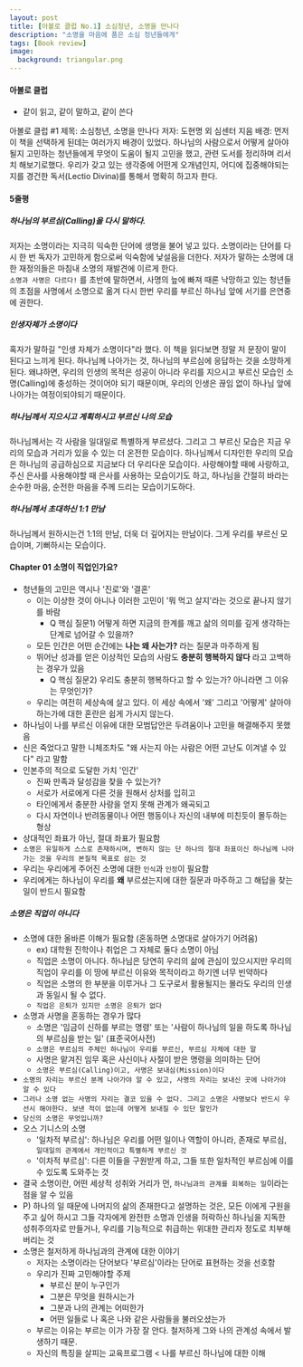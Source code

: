 ```yaml
---
layout: post
title: [아볼로 클럽 No.1] 소심청년, 소명을 만나다
description: "소명을 마음에 품은 소심 청년들에게"
tags: [Book review]
image:
  background: triangular.png
---
```


#### 아볼로 클럽
- 같이 읽고, 같이 말하고, 같이 쓴다

아볼로 클럽 #1
제목: 소심청년, 소명을 만나다
저자: 도현명 외 심센터 지음
배경:
먼저 이 책을 선택하게 된데는 여러가지 배경이 있었다. 하나님의 사람으로서 어떻게 살아야될지 고민하는 청년들에게 무엇이 도움이 될지 고민을 했고, 관련 도서를 정리하며 리서치 해보기로했다. 우리가 갖고 있는 생각중에 어떤게 오개념인지, 어디에 집중해야되는지를 경건한 독서(Lectio Divina)를 통해서 명확히 하고자 한다.

#### 5줄평
##### 하나님의 부르심(Calling)을 다시 말하다.
저자는 소명이라는 지극히 익숙한 단어에 생명을 불어 넣고 있다. 소명이라는 단어를 다시 한 번 독자가 고민하게 함으로써 익숙함에 낯설음을 더한다. 저자가 말하는 소명에 대한 재정의들은 마침내 소명의 재발견에 이르게 한다.    
``소명과 사명은 다르다!`` 를 초반에 말하면서, 사명의 늪에 빠져 때론 낙망하고 있는 청년들의 초점을 사명에서 소명으로 옮겨 다시 한번 우리를 부르신 하나님 앞에 서기를 은연중에 권한다.

##### 인생자체가 소명이다
혹자가 말하길 "인생 자체가 소명이다"라 했다. 이 책을 읽다보면 정말 저 문장이 말이 된다고 느끼게 된다. 하나님께 나아가는 것, 하나님의 부르심에 응답하는 것을 소망하게 된다. 왜냐하면, 우리의 인생의 목적은 성공이 아니라 우리를 지으시고 부르신 모습인 소명(Calling)에 충성하는 것이어야 되기 때문이며, 우리의 인생은 끊임 없이 하나님 앞에 나아가는 여정이되야되기 때문이다.

##### 하나님께서 지으시고 계획하시고 부르신 나의 모습
하나님께서는 각 사람을 일대일로 특별하게 부르셨다. 그리고 그 부르신 모습은 지금 우리의 모습과 거리가 있을 수 있는 더 온전한 모습이다. 하나님께서 디자인한 우리의 모습은 하나님의 공급하심으로 지금보다 더 우리다운 모습이다. 사랑해야할 때에 사랑하고, 주신 은사를 사용해야할 때 은사를 사용하는 모습이기도 하고, 하나님을 간절히 바라는 순수한 마음, 순전한 마음을 주께 드리는 모습이기도하다.

##### 하나님께서 초대하신 1:1 만남
하나님께서 원하시는건 1:1의 만남, 더욱 더 깊어지는 만남이다. 그게 우리를 부르신 모습이며, 기뻐하시는 모습이다.



#### Chapter 01 소명이 직업인가요?
- 청년들의 고민은 역시나 '진로'와 '결혼'
  - 이는 이상한 것이 아니나 이러한 고민이 '뭐 먹고 살지'라는 것으로 끝나지 않기를 바람
    - Q 핵심 질문1)
    어떻게 하면 지금의 한계를 깨고 삶의 의미를 깊게 생각하는 단계로 넘어갈 수 있을까?
  - 모든 인간은 어떤 순간에는 **나는 왜 사는가?** 라는 질문과 마주하게 됨
  - 뛰어난 성과를 얻은 이상적인 모습의 사람도 **충분히 행복하지 않다** 라고 고백하는 경우가 있음
    - Q 핵심 질문2)
    우리도 충분히 행복하다고 할 수 있는가? 아니라면 그 이유는 무엇인가?
  - 우리는 여전히 세상속에 살고 있다. 이 세상 속에서 '왜' 그리고 '어떻게' 살아야 하는가에 대한 혼란은 쉽게 가시지 않는다.
- 하나님이 나를 부르신 이유에 대한 모범답안은 두려움이나 고민을 해결해주지 못했음
- 신은 죽었다고 말한 니체조차도 "왜 사는지 아는 사람은 어떤 고난도 이겨낼 수 있다" 라고 말함
- 인본주의 적으로 도달한 가치 '인간'
  - 진짜 만족과 달성감을 찾을 수 있는가?
  - 서로가 서로에게 다른 것을 원해서 상처를 입히고
  - 타인에게서 충분한 사랑을 얻지 못해 관계가 왜곡되고
  - 다시 자연이나 반려동물이나 어떤 행동이나 자신의 내부에 미친듯이 몰두하는 형상
- 상대적인 좌표가 아닌, 절대 좌표가 필요함
- ```소명은 유일하게 스스로 존재하시며, 변하지 않는 단 하나의 절대 좌표이신 하나님께 나아가는 것을 우리의 본질적 목표로 삼는 것```
- 우리는 우리에게 주어진 소명에 대한 ```인식```과 ```인정```이 필요함
- 우리에게는 하나님이 우리를 **왜** 부르셨는지에 대한 질문과 마주하고 그 해답을 찾는 일이 반드시 필요함

##### 소명은 직업이 아니다
- 소명에 대한 올바른 이해가 필요함 (혼동하면 소명대로 살아가기 어려움)
  - ex) 대학원 진학이나 취업은 그 자체로 둘다 소명이 아님
  - 직업은 소명이 아니다. 하나님은 당연히 우리의 삶에 관심이 있으시지만 우리의 직업이 우리를 이 땅에 부르신 이유와 목적이라고 하기엔 너무 빈약하다
  - 직업은 소명의 한 부분을 이루거나 그 도구로서 활용될지는 몰라도 우리의 인생과 동일시 될 수 없다.
  - ```직업은 은퇴가 있지만 소명은 은퇴가 없다```
- 소명과 사명을 혼동하는 경우가 많다
  - 소명은 '임금이 신하를 부르는 명령' 또는 '사람이 하나님의 일을 하도록 하나님의 부르심을 받는 일' (표준국어사전)
  - ```소명은 부르심의 주체인 하나님이 우리를 부르신, 부르심 자체에 대한 말```
  - 사명은 맡겨진 임무 혹은 사신이나 사절이 받은 명령을 의미하는 단어
  - ```소명은 부르심(Calling)이고, 사명은 보내심(Mission)이다```
- ```소명의 자리는 부르신 분께 나아가야 알 수 있고, 사명의 자리는 보내신 곳에 나아가야 알 수 있다```
- ```그러나 소명 없는 사명의 자리는 결코 있을 수 없다. 그리고 소명은 사명보다 반드시 우선시 해야한다. 보낸 적이 없는데 어떻게 보내질 수 있단 말인가```
- ```당신의 소명은 무엇입니까?```
- 오스 기니스의 소명
  - '일차적 부르심': 하나님은 우리를 어떤 일이나 역할이 아니라, 존재로 부르심, ```일대일의 관계에서 개인적이고 특별하게 부르신 것```
  - '이차적 부르심': 다른 이들을 구원받게 하고, 그들 또한 일차적인 부르심에 이를수 있도록 도와주는 것
- 결국 소명이란, 어떤 세상적 성취와 거리가 먼, ```하나님과의 관계를 회복하는 일```이라는 점을 알 수 있음
- P) 하나의 일 때문에 나머지의 삶의 존재한다고 설명하는 것은, 모든 이에게 구원을 주고 싶어 하시고 그들 각자에게 완전한 소명과 인생을 허락하신 하나님을 지독한 성취주의자로 만들거나, 우리를 기능적으로 취급하는 위대한 관리자 정도로 치부해 버리는 것
- 소명은 철저하게 하나님과의 관계에 대한 이야기
  - 저자는 소명이라는 단어보다 '부르심'이라는 단어로 표현하는 것을 선호함
  - 우리가 진짜 고민해야할 주제
    - 부르신 분이 누구인가
    - 그분은 무엇을 원하시는가
    - 그분과 나의 관계는 어떠한가
    - 어떤 일들로 나 혹은 나와 같은 사람들을 불러오셨는가
  - 부르는 이유는 부르는 이가 가장 잘 안다. 철저하게 그와 나의 관계성 속에서 발생하기 때문.
  - 자신의 특징을 살피는 교육프로그램 < 나를 부르신 하나님에 대한 이해
